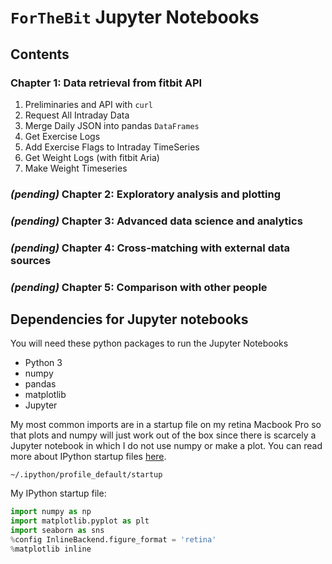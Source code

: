 `ForTheBit` Jupyter Notebooks
===


## Contents

### Chapter 1: Data retrieval from fitbit API
1. Preliminaries and API with `curl`
2. Request All Intraday Data
3. Merge Daily JSON into pandas `DataFrames`
4. Get Exercise Logs
5. Add Exercise Flags to Intraday TimeSeries
6. Get Weight Logs (with fitbit Aria)
7. Make Weight Timeseries

### *(pending)* Chapter 2: Exploratory analysis and plotting
### *(pending)* Chapter 3: Advanced data science and analytics
### *(pending)* Chapter 4: Cross-matching with external data sources
### *(pending)* Chapter 5: Comparison with other people




## Dependencies for Jupyter notebooks
You will need these python packages to run the Jupyter Notebooks

- Python 3
- numpy
- pandas
- matplotlib
- Jupyter

My most common imports are in a startup file on my retina Macbook Pro so that plots and numpy will just work out of the box since there is scarcely a Jupyter notebook in which I do not use numpy or make a plot. You can read more about IPython startup files [here](https://ipython.org/ipython-doc/1/config/overview.html#startup-files).

`~/.ipython/profile_default/startup`

My IPython startup file:

```Python
import numpy as np
import matplotlib.pyplot as plt
import seaborn as sns
%config InlineBackend.figure_format = 'retina'
%matplotlib inline
```
